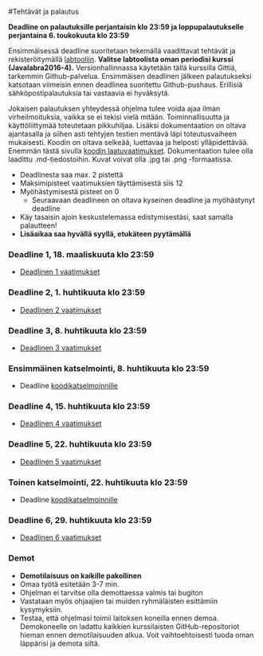 ﻿#Tehtävät ja palautus

**Deadline on palautuksille perjantaisin klo 23:59 ja loppupalautukselle perjantaina 6. toukokuuta klo 23:59**

Ensimmäisessä deadline suoritetaan tekemällä vaadittavat tehtävät ja rekisteröitymällä [labtooliin](http://tktl-labtool.herokuapp.com/register). **Valitse labtoolista oman periodisi kurssi (Javalabra2016-4).** Versionhallinnassa käytetään tällä kurssilla Gittiä, tarkemmin Github-palvelua. Ensimmäisen deadlinen jälkeen palautukseksi katsotaan viimeisin ennen deadlinea suoritettu Github-pushaus. Erillisiä sähköpostipalautuksia tai vastaavia ei hyväksytä.

Jokaisen palautuksen yhteydessä ohjelma tulee voida ajaa ilman virheilmoituksia, vaikka se ei tekisi vielä mitään. Toiminnallisuutta ja käyttöliittymää toteutetaan pikkuhiljaa. Lisäksi dokumentaation  on oltava ajantasalla ja siihen asti tehtyjen testien mentävä läpi toteutusvaiheen mukaisesti. Koodin on oltava selkeää, luettavaa ja helposti ylläpidettävää. Enemmän tästä sivulla [koodin laatuvaatimukset](Koodin-laatuvaatimukset.md). Dokumentaation tulee olla laadittu .md-tiedostoihin. Kuvat voivat olla .jpg tai .png -formaatissa.

* Deadlinesta saa max. 2 pistettä
* Maksimipisteet vaatimuksien täyttämisestä siis 12
* Myöhästymisestä pisteet on 0
  * Seuraavaan deadlineen on oltava kyseinen deadline ja myöhästynyt deadline
* Käy tasaisin ajoin keskustelemassa edistymisestäsi, saat samalla palautteen!
* **Lisäaikaa saa hyvällä syyllä, etukäteen pyytämällä**

### Deadline 1, 18. maaliskuuta klo 23:59
* [Deadlinen 1 vaatimukset](Deadline-1.md)

### Deadline 2, 1. huhtikuuta klo 23:59
* [Deadlinen 2 vaatimukset](Deadline-2.md)

### Deadline 3, 8. huhtikuuta klo 23:59
* [Deadlinen 3 vaatimukset](Deadline-3.md)

### Ensimmäinen katselmointi, 8. huhtikuuta klo 23:59
* Deadline [koodikatselmoinnille](Koodikatselmointi.md)

### Deadline 4, 15. huhtikuuta klo 23:59
* [Deadlinen 4 vaatimukset](Deadline-4.md)

### Deadline 5, 22. huhtikuuta klo 23:59
* [Deadlinen 5 vaatimukset](Deadline-5.md)

### Toinen katselmointi, 22. huhtikuuta klo 23:59
* Deadline [koodikatselmoinnille](Koodikatselmointi.md)

### Deadline 6, 29. huhtikuuta klo 23:59
* [Deadlinen 6 vaatimukset](Deadline-6-lopullinen-palautus.md)

### Demot

* **Demotilaisuus on kaikille pakollinen**
* Omaa työtä esitetään 3-7 min.
* Ohjelman ei tarvitse olla demottaessa valmis tai bugiton
* Vastataan myös ohjaajien tai muiden ryhmäläisten esittämiin kysymyksiin.
* Testaa, että ohjelmasi toimii laitoksen koneilla ennen demoa. Demokoneelle on ladattu kaikkien kurssilaisten GitHub-repositoriot hieman ennen demotilaisuuden alkua. Voit vaihtoehtoisesti tuoda oman läppärisi ja demota siltä.
